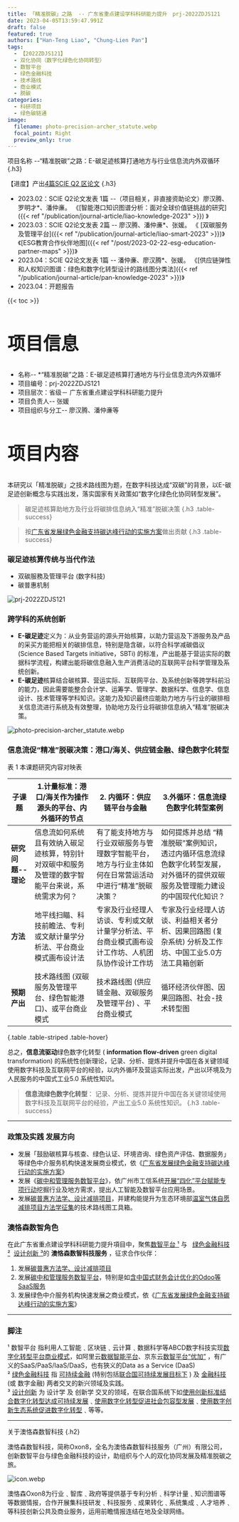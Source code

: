 ```yaml
---
title: 「精准脱碳」之路  -- 广东省重点建设学科科研能力提升　prj-2022ZDJS121
date: 2023-04-05T13:59:47.991Z
draft: false
featured: true
authors: ["Han-Teng Liao", "Chung-Lien Pan"]
tags:
  - 【2022ZDJS121】
  - 双化协同（数字化绿色化协同转型）
  - 数智平台
  - 绿色金融科技
  - 技术路线
  - 商业模式
  - 脱碳
categories:
  - 科研项目
  - 绿色碳链通
image:
  filename: photo-precision-archer_statute.webp
  focal_point: Right
  preview_only: true
---
```

项目名称 --“精准脱碳”之路：E-碳足迹核算打通地方与行业信息流内外双循环
{.h3}

<div class="p-3 mb-2 bg-light text-dark-75 rounded rounded-7" markdown="1">

<div class="p-3 mb-2 bg-success text-white-75  rounded rounded-6" markdown="1">

<span style="color: white;"><i class="fas fa-battery-full ai-2x fa-bounce"></i></span>
【进度】产出[4篇SCIE Q2 区论文](/tag/2022zdjs121)
{.h3}

</div>

* 2023.02：SCIE Q2论文发表 1篇  --（项目相关，非直接资助论文）廖汉腾、罗明才*、潘仲亷。  《[智能港口知识图谱分析：面对全球价值链挑战的研究]({{< ref "/publication/journal-article/liao-knowledge-2023" >}}) 》
* 2023.03：SCIE Q2论文发表 2篇  -- 廖汉腾、潘仲亷*、张媛。 《 [双碳服务及管理平台]({{< ref "/publication/journal-article/liao-smart-2023" >}})》《[ESG教育合作伙伴地图]({{< ref "/post/2023-02-22-esg-education-partner-maps" >}})》
* 2023.04：SCIE Q2论文发表 1篇  -- 潘仲亷、廖汉腾*、张媛。  《[供应链弹性和人权知识图谱：绿色和数字化转型设计的路线图分类法]({{< ref "/publication/journal-article/pan-knowledge-2023" >}})》
* 2023.04：开题报告

</div>

<!--more-->
<style>
h1{font-size: 3.75rem; important!}
h2{font-size: 2.5rem; important!}
</style>

{{< toc >}}

## 项目信息 
* 名称-- *“精准脱碳”之路：E-碳足迹核算打通地方与行业信息流内外双循环
* 项目编号：prj-2022ZDJS121
* 项目层次：省级－ 广东省重点建设学科科研能力提升
* 项目负责人-- 张媛
* 项目组织与分工-- 廖汉腾、潘仲亷等

## 项目内容

本研究以「精准脱碳」之技术路线图为题，在数字科技达成“双碳”的背景，以E-碳足迹创新概念与实践出发，落实国家有关政策如“数字化绿色化协同转型发展”。

> 碳足迹核算助地方及行业将碳排信息纳入“精准”脱碳决策
{.h3 .table-success}


> 按[广东省发展绿色金融支持碳达峰行动的实施方案](https://www.gd.gov.cn/zwgk/wjk/qbwj/ybh/content/post_3972447.html)做出贡献
{.h3 .table-success}

### 碳足迹核算传统与当代作法

* 双碳服務及管理平台 (数字科技)
* 碳普惠机制

![prj-2022ZDJS121](prj-2022ZDJS121.png)


### 跨学科的系统创新
 * **E-碳足迹**定义为：从业务营运的源头开始核算，以助力营运及下游服务及产品的采买方能把相关的碳排信息，特别是隐含碳，以符合科学减碳倡议 (Science Based Targets initiative，SBTi) 的标准，产出能基于营运实际的数据科学流程，构建出能将碳信息融入生产消费活动的互联网平台科学管理及系统创新。
 * **E-碳足迹**核算结合碳核算、营运实际、互联网平台、及系统创新等跨学科前沿的能力，因此需要能整合会计学、运筹学、管理学、数据科学、信息学、信息设计、技术管理等学科知识。这能力及知识最终应能助力地方与行业的碳排相关信息流进行系统及有效整理，协助地方及行业将碳排信息纳入“精准”脱碳决策。
 
![photo-precision-archer_statute.webp](photo-precision-archer_statute.webp) 

### 信息流促“精准”脱碳决策：港口/海关、供应链金融、绿色数字化转型

  表 1 本课题研究内容对映表
  
|    **子课题**             |     1.计量标准：港口/海关作为操作源头的平台、内外循环的节点  |     2. 内循环：供应链平台与金融  |     3.外循环：信息流绿色数字化转型案例|
|------------------------------|---------------------------------------------------------------------------------------------------------|---------------------------------------------------------------------------------------------------------------|----------------------------------------------------------------------------------------------------------------------------------------|
|     **研究问题--理论**    |     信息流如何系统且有效纳入碳足迹核算，特别针对双碳中和服务及管理的数字智能平台来说，系统需求为何？    |     有了能支持地方与行业双碳服务与管理数字智能平台，地方与行业主体如何在日常营运活动中进行“精准”脱碳决策？    |     如何提炼并总结   “精准脱碳”案例知识，透过内循环信息流绿色数字化转型发展，对外循环的提供双碳服务及管理能力建设的中国现代化知识？    |
|     **方法**    |     地平线扫瞄、科技前瞻法、专利或文献计量学分析法、平台商业模式画布设计法                              |     专家及行业经理人访谈、专利或文献计量学分析法、平台商业模式画布设计工作坊、人机团队协作设计工作坊          |     专家及行业经理人访谈、利益相关者分析、因果回路图   (复杂系统)   分析及工作坊、中国工业5.0方法工具箱创新                            |
|     **预期产出**                 |     技术路线图 (双碳服务及管理平台、绿色智能港口)、或平台商业模式                                       |     技术路线图 (供应链金融、双碳服务及管理平台)   、平台商业模式                                              |     循环经济伙伴图、因果回路图、社会-技术转型图                                                                                        |
{.table .table-striped .table-hover}
  
  总之，**信息流驱动**绿色数字化转型 ( **information flow-driven** green digital transformation) 的系统性创新理论，记录、分析、提炼并提升中国在各关键领域使用数字科技及互联网平台的经验，以内外循环及营运实际出发，产出以环境及为人民服务的中国式工业5.0 系统性知识。

>  **信息流绿色数字化转型**： 记录、分析、提炼并提升中国在各关键领域使用数字科技及互联网平台的经验，产出工业5.0 系统性知识。
{.h3 .table-success}

---

### 政策及实践 发展方向

* 发展「鼓励碳核算与核查、绿色认证、环境咨询、绿色资产评估、数据服务」等绿色中介服务机构快速发展商业模式，依《[广东省发展绿色金融支持碳达峰行动的实施方案](https://www.gd.gov.cn/zwgk/wjk/qbwj/ybh/content/post_3972447.html)》
* 发展《[碳中和管理服务数智平台](https://oxon8.netlify.app/post/2023-02-20-smart-digital-platforms-carbon-neutral-management-services/)》，依广州市工信系统[开展“四化”平台赋能专项行动](https://gz.gov.cn/ysgz/xwdt/ysdt/content/mpost_8787864.html)挖掘行业及地方需求，提出人工智能及数智平台应用场景。
* 发展[碳普惠方法学、设计减排项目](https://oxon8.netlify.app/post/2023-04-04-eco-design-carbon-inclusion-scheme/)，并建构能提升为生态环境部[温室气体自愿减排项目方法学征集](https://www.mee.gov.cn/xxgk2018/xxgk/xxgk06/202303/t20230330_1024693.html)的技术路线图工具箱。




### 澳恪森数智角色

在此广东省重点建设学科科研能力提升項目中，聚焦<span class="highlight-container highlight-yellow"><span class="highlight"><a href="#脚注">数智平台 ¹</a></span></span> 与   <span class="highlight-container highlight-green"><span class="highlight"><a href="#脚注">绿色金融科技 ²</a></span></span>  <span class="highlight-container highlight-fushia"><span class="highlight"><a href="#脚注">设计创新 ³</a></span></span>的 **澳恪森数智科技服务** ，征求合作伙伴：

1. 发展[碳普惠方法学、设计减排项目](https://oxon8.netlify.app/post/2023-04-04-eco-design-carbon-inclusion-scheme/)
2. 发展[碳中和管理服务数智平台](https://oxon8.netlify.app/post/2023-02-20-smart-digital-platforms-carbon-neutral-management-services/)，特别是如[含中国式财务会计优化的Odoo等SaaS服务](https://www.sunpop.cn/)
3. 发展绿色中介服务机构快速发展之商业模式，依《[广东省发展绿色金融支持碳达峰行动的实施方案](https://www.gd.gov.cn/zwgk/wjk/qbwj/ybh/content/post_3972447.html)》

-----

###  脚注

¹ 数智平台 指利用人工智能﹑区块链﹑云计算﹑数据科学等ABCD数字科技实现[数字化转型](http://www.sasac.gov.cn/n4470048/n13461446/n15927611/n16058233/c16135120/content.html)[平台商业模式](https://www2.deloitte.com/cn/zh/pages/soe/articles/soe-digital-transformation-2.html)，如阿里云[数据智能平台](https://datapaas.aliyun.com)、京东云[数智平台“优加”](http://www.21jingji.com/article/20230323/herald/fe6ebc956c6d6e11f7887c21cbe0a86e.html) ，有广义的SaaS/PaaS/IaaS/DaaS，也有狹义的Data as a Service (DaaS)<br/>
² [绿色金融科技](https://link.springer.com/chapter/10.1007/978-3-319-76014-8_11) 指 [可持续金融](https://www.unep.org/regions/asia-and-pacific/regional-initiatives/supporting-resource-efficiency/green-financing) (特别包括[联合国可持续发展目标下](https://www.un.org/en/digital-financing-taskforce) ) 及 [金融科技](https://www.sciencedirect.com/topics/economics-econometrics-and-finance/fintech) (或 数字金融) 两者交叉的新兴领域及实践。<br/>
³ [设计创新](https://www.sciencedirect.com/topics/social-sciences/design-innovation)  为 设计学 及 创新学 交叉的领域，在联合国系统下如[使用创新标准结合数字化转型达成可持续发展](https://www.unido.org/news/unido-promotes-innovation-standards-and-digital-transformation-achieve-sdgs)﹑[使用数字化转型促进社会包容型发展](https://www.un.org/development/desa/dspd/2021/02/digital-technologies-for-social-inclusion/)﹑[使用数字创新生态系统促进数字化转型](https://www.itu.int/itu-d/sites/innovation/)﹑等等。

---

关于澳恪森数智科技
{.h2}

澳恪森数智科技，简称Oxon8，全名为澳恪森数智科技服务（广州）有限公司，创新数智平台与绿色金融科技的设计，助组织与个人的双化协同发展及精准脱碳之旅。

![icon.webp](icon.webp)

澳恪森Oxon8为行业﹑智库﹑政府等提供基于专利分析﹑科学计量﹑知识图谱等等数据情报，合作开展集科技研发﹑科技服务﹑成果转化﹑系统集成﹑人才培养﹑等科技创新公共及商业服务，运用前瞻情报连结在地及全球网络。

